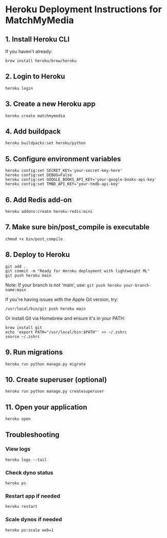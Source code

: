 # Heroku Deployment Instructions for MatchMyMedia

## 1. Install Heroku CLI
If you haven't already:
```
brew install heroku/brew/heroku
```

## 2. Login to Heroku
```
heroku login
```

## 3. Create a new Heroku app
```
heroku create matchmymedia
```

## 4. Add buildpack
```
heroku buildpacks:set heroku/python
```

## 5. Configure environment variables
```
heroku config:set SECRET_KEY='your-secret-key-here'
heroku config:set DEBUG=False
heroku config:set GOOGLE_BOOKS_API_KEY='your-google-books-api-key'
heroku config:set TMBD_API_KEY='your-tmdb-api-key'
```

## 6. Add Redis add-on
```
heroku addons:create heroku-redis:mini
```

## 7. Make sure bin/post_compile is executable
```
chmod +x bin/post_compile
```

## 8. Deploy to Heroku
```
git add .
git commit -m "Ready for Heroku deployment with lightweight ML"
git push heroku main
```
Note: If your branch is not 'main', use: `git push heroku your-branch-name:main`

If you're having issues with the Apple Git version, try:
```
/usr/local/bin/git push heroku main
```
Or install Git via Homebrew and ensure it's in your PATH:
```
brew install git
echo 'export PATH="/usr/local/bin:$PATH"' >> ~/.zshrc
source ~/.zshrc
```

## 9. Run migrations
```
heroku run python manage.py migrate
```

## 10. Create superuser (optional)
```
heroku run python manage.py createsuperuser
```

## 11. Open your application
```
heroku open
```

## Troubleshooting

### View logs
```
heroku logs --tail
```

### Check dyno status
```
heroku ps
```

### Restart app if needed
```
heroku restart
```

### Scale dynos if needed
```
heroku ps:scale web=1
``` 
